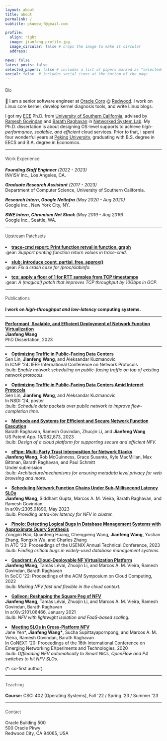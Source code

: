 ```yaml
---
layout: about
title: about
permalink: /
subtitle: pkueewjf@gmail.com

profile:
  align: right
  image: jianfeng-profile.jpg
  image_circular: false # crops the image to make it circular
  address: 

news: false
latest_posts: false
selected_papers: false # includes a list of papers marked as "selected={true}"
social: false  # includes social icons at the bottom of the page
---
```


<!-- <hr style="height:1px;border-width:0;color:rgb(200, 200, 200);background-color:rgb(200, 200, 200)"> -->

<!-- Write your biography here. Tell the world about yourself. Link to your favorite [subreddit](http://reddit.com). You can put a picture in, too. The code is already in, just name your picture `prof_pic.jpg` and put it in the `img/` folder. -->

<h4 style="font-weight: 350">Bio</h4>
<p>👋 I am a senior software engineer at <a href="https://www.oracle.com/in/corporate/">Oracle Corp</a> @ <a href="https://www.bizjournals.com/sanfrancisco/blog/techflash/2016/04/oracle-hq-redwood-shores-campus-workplace-perks.html">Redwood</a>. I work on Linux core kernel, develop kernel diagnosis tools, and write Linux blogs.</p>

<p>I got my <a href="https://minghsiehee.usc.edu/">ECE</a> Ph.D. from <a href="http://www.usc.edu">University of Southern California</a>, advised by <a href="https://govindan.usc.edu/">Ramesh Govindan</a> and <a href="https://raghavan.usc.edu/">Barath Raghavan</a> in <a href="https://nsl.usc.edu/">Networked System Lab</a>. My Ph.D. dissertation is about designing OS-level supports to achieve <i>high-performance, scalable, and efficient</i> cloud services. Prior to that, I spent four wonderful years at <a href="http://english.pku.edu.cn/">Peking University</a>, graduating with B.S. degree in EECS and B.A. degree in Economics.</p>
<hr>

<h4 style="font-weight: 350">Work Experience</h4>
<p>
<em><b>Founding Staff Engineer</b> (2022 - 2023)</em><br>
INVISV Inc., Los Angeles, CA.<br>
</p>
<p>
<em><b>Graduate Research Assistant</b> (2017 - 2023)</em><br>
Department of Computer Science, University of Southern California.<br>
</p>
<p>
<em><b>Research Intern, Google NetInfra</b> (May 2020 - Aug 2020)</em><br>
Google Inc., New York City, NY.<br>
</p>
<p>
<em><b>SWE Intern, Chromium Net Stack</b> (May 2019 - Aug 2019)</em><br>
Google Inc., Seattle, WA.<br>
</p>
<hr>

<h4 style="font-weight: 350">Upstream Patchsets</h4>
<p>
<li>
<a href="https://lore.kernel.org/linux-trace-devel/20240717231703.46744-1-jianfeng.w.wang@oracle.com/T/"><b>trace-cmd report: Print function retval in function_graph</b></a><br/>
:gear: <i>Support printing function return values in trace-cmd.</i>
</li>
</p>

<p>
<li>
<a href="https://lore.kernel.org/linux-mm/20240423045554.15045-3-jianfeng.w.wang@oracle.com/T/"><b>slub: introduce count_partial_free_approx()</b></a><br/>
:gear: <i>Fix a crash case for /proc/slabinfo.</i>
</li>
</p>

<p>
<li>
<a href="https://www.spinics.net/lists/netdev/msg673727.html"><b>tcp: apply a floor of 1 for RTT samples from TCP timestamps</b></a><br/>
:gear: <i>A (magical) patch that improves TCP throughput by 10Gbps in GCP.</i>
</li>
</p>
<hr>


<h4 style="font-weight: 350">Publications</h4>

<p><b>I work on <i>high-throughput and low-latency</i> computing systems.</b>
<!-- I built <b>Lemur</b>, a high-throuhgput NFV cross-platform compiler; <b>Quadrant</b>, a serverless platform with an efficient isolation mechanism; <b>Ironside</b>, a rack-scale scheduler that offers latency guarantees; <b>PGPP</b>, a privacy-preserving proxy (one NFV app) for Android (<a href="https://play.google.com/store/apps/details?id=com.invisv.pgpp&hl=en_US&gl=US&pli=1">free download</a> @ Google Play Store). PGPP can hide your IP address when you use ANY web services (see <a href="https://www.wired.com/story/pretty-good-phone-privacy-android/">Wired report</a> for more).</p> -->
<hr>


<p>
<a href="https://www.proquest.com/dissertations-theses/performant-scalable-efficient-deployment-network/docview/2845147963/se-2"><b>Performant, Scalable, and Efficient Deployment of Network Function Virtualization</b></a><br/>
<b>Jianfeng Wang</b><br>
PhD Dissertation, 2023<br>
</p>
<hr>


<p>
<li>
<a href="/"><b>Optimizing Traffic in Public-Facing Data Centers</b></a><br/>
Sen Lin, <b>Jianfeng Wang</b>, and Aleksandar Kuzmanovic<br>
In ICNP '24: IEEE International Conference on Network Protocols<br>
:bulb: <i>Enable network scheduling on public-facing traffic on top of existing network protocols.</i>
</li>
</p>

<p>
<li>
<a href="/"><b>Optimizing Traffic in Public-Facing Data Centers Amid Internet Protocols</b></a><br/>
Sen Lin, <b>Jianfeng Wang</b>, and Aleksandar Kuzmanovic<br>
In NSDI '24, poster<br>
:bulb: <i>Schedule data packets over public network to improve flow-completion time.</i>
</li>
</p>

<p>
<li>
<a href="https://www.freepatentsonline.com/y2023/0198907.html"><b>Methods and Systems for Efficient and Secure Network Function Execution</b></a><br/>
Barath Raghavan, Ramesh Govindan, Zhuojin Li, and <b>Jianfeng Wang</b><br>
US Patent App. 18/082,873, 2023<br>
:bulb: <i>Design of a cloud platform for supporting secure and efficient NFV.</i>
</li>
</p>

<p>
<li>
<a href="/"><b>ePipe: Multi-Party Trust Interposition for Network Stacks</b></a><br/>
<b>Jianfeng Wang</b>, Rob McGuinness, Grace Susanto, Kyle MacMillan, Max Bittman, Barath Raghavan, and Paul Schmitt<br>
Under submission<br>
:bulb: <i>Architecture/mechanisms for ensuring metadata level privacy for web browsing and more.</i>
</li>
</p>

<p>
<li>
<a href="https://arxiv.org/abs/2305.01890"><b>Scheduling Network Function Chains Under Sub-Millisecond Latency SLOs</b></a><br/>
<b>Jianfeng Wang</b>, Siddhant Gupta, Marcos A. M. Vieira, Barath Raghavan, and Ramesh Govindan<br>
In arXiv:2305.01890, May 2023<br>
:bulb: <i>Providing untra-low latency for NFV in cluster.</i>
</li>
</p>

<p>
<li>
<a href="https://www.usenix.org/conference/atc23/presentation/hao"><b>Pinolo: Detecting Logical Bugs in Database Management Systems with Approximate Query Synthesis</b></a><br/>
Zongyin Hao, Quanfeng Huang, Chengpeng Wang, <b>Jianfeng Wang</b>, Yushan Zhang, Rongxin Wu, and Charles Zhang<br>
In ATC ’23: Proceedings of the USENIX Annual Technical Conference, 2023<br>
:bulb: <i>Finding critical bugs in widely-used database management systems.</i>
</li>
</p>

<p>
<li>
<a href="https://dl.acm.org/doi/abs/10.1145/3542929.3563471"><b>Quadrant: A Cloud-Deployable NF Virtualization Platform</b></a><br/>
<b>Jianfeng Wang</b>, Tamás Lévai, Zhuojin Li, and Marcos A. M. Vieira, Ramesh Govindan, Barath Raghavan<br>
In SoCC ’22: Proceedings of the ACM Symposium on Cloud Computing, 2022<br>
:bulb: <i>Making NFV fast and flexible in the cloud context.</i>
</li>
</p>

<p>
<li>
<a href="https://arxiv.org/abs/2101.06466"><b>Galleon: Reshaping the Square Peg of NFV</b></a><br/>
<b>Jianfeng Wang</b>, Tamás Lévai, Zhuojin Li, and Marcos A. M. Vieira, Ramesh Govindan, Barath Raghavan<br>
In arXiv:2101.06466, January 2021<br>
:bulb: <i>NFV with lightwight isolation and FaaS-based scaling.</i>
</li>
</p>

<p>
<li>
<a href="https://dl.acm.org/doi/10.1145/3386367.3431292"><b>Meeting SLOs in Cross-Platform NFV</b></a><br/>
Jane Yen*, <b>Jianfeng Wang*</b>, Sucha Supittayapornpong, and Marcos A. M. Vieira, Ramesh Govindan, Barath Raghavan<br>
In CoNEXT '20: Proceedings of the 16th International Conference on Emerging Networking EXperiments and Technologies, 2020<br>
:bulb: <i>Offloading NFV automatically to Smart NICs, OpenFlow and P4 switches to hit NFV SLOs.</i>
</li>
</p>

<p>(*: co-first author)</p>
<hr>


<h4 style="font-weight: 350">Teaching</h4>
<p>
<b>Course:</b> CSCI 402 (Operating Systems), Fall '22 / Spring '23 / Summer '23
</p>
<hr>


<h4 style="font-weight: 350">Contact</h4>
<p>
  Oracle Building 500<br>
  500 Oracle Pkwy<br>
  Redwood City, CA 94065, USA<br>
</p>
